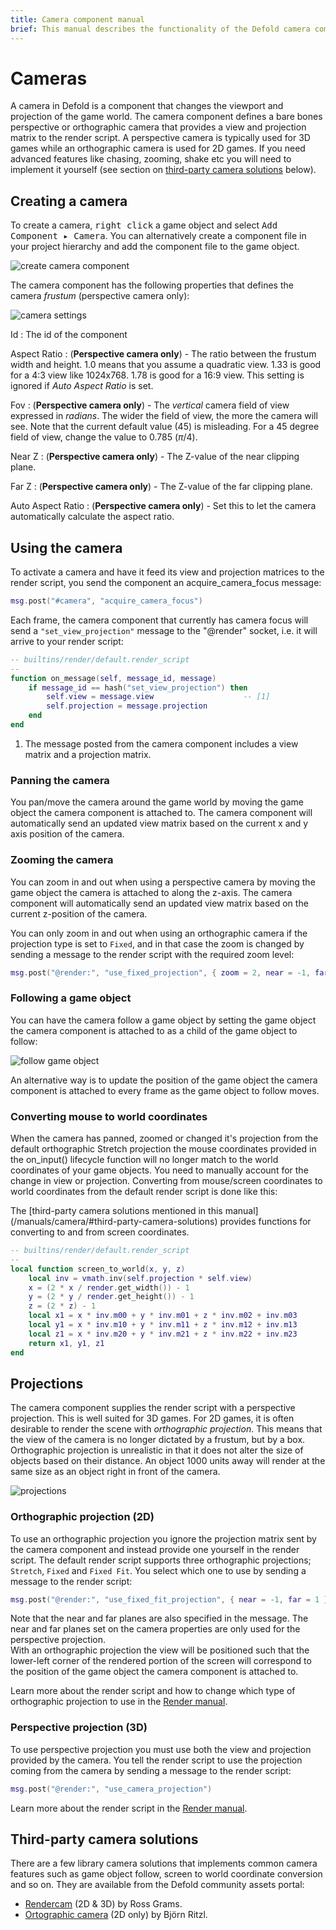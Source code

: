 ```yaml
---
title: Camera component manual
brief: This manual describes the functionality of the Defold camera component.
---
```


# Cameras

A camera in Defold is a component that changes the viewport and projection of the game world. The camera component defines a bare bones perspective or orthographic camera that provides a view and projection matrix to the render script. A perspective camera is typically used for 3D games while an orthographic camera is used for 2D games. If you need advanced features like chasing, zooming, shake etc you will need to implement it yourself (see section on [third-party camera solutions](https://www.defold.com/manuals/camera/#third-party-camera-solutions) below).

## Creating a camera

To create a camera, <kbd>right click</kbd> a game object and select <kbd>Add Component ▸ Camera</kbd>. You can alternatively create a component file in your project hierarchy and add the component file to the game object.

![create camera component](../images/camera/create.png)

The camera component has the following properties that defines the camera *frustum* (perspective camera only):

![camera settings](../images/camera/settings.png)

Id
: The id of the component

Aspect Ratio
: (**Perspective camera only**) - The ratio between the frustum width and height. 1.0 means that you assume a quadratic view. 1.33 is good for a 4:3 view like 1024x768. 1.78 is good for a 16:9 view. This setting is ignored if *Auto Aspect Ratio* is set.

Fov
: (**Perspective camera only**) - The *vertical* camera field of view expressed in _radians_. The wider the field of view, the more the camera will see. Note that the current default value (45) is misleading. For a 45 degree field of view, change the value to 0.785 ($\pi / 4$).

Near Z
: (**Perspective camera only**) - The Z-value of the near clipping plane.

Far Z
: (**Perspective camera only**) - The Z-value of the far clipping plane.

Auto Aspect Ratio
: (**Perspective camera only**) - Set this to let the camera automatically calculate the aspect ratio.

## Using the camera

To activate a camera and have it feed its view and projection matrices to the render script, you send the component an acquire_camera_focus message:

```lua
msg.post("#camera", "acquire_camera_focus")
```

Each frame, the camera component that currently has camera focus will send a `"set_view_projection"` message to the "@render" socket, i.e. it will arrive to your render script:

```lua
-- builtins/render/default.render_script
--
function on_message(self, message_id, message)
    if message_id == hash("set_view_projection") then
        self.view = message.view                    -- [1]
        self.projection = message.projection
    end
end
```
1. The message posted from the camera component includes a view matrix and a projection matrix.

### Panning the camera

You pan/move the camera around the game world by moving the game object the camera component is attached to. The camera component will automatically send an updated view matrix based on the current x and y axis position of the camera.

### Zooming the camera

You can zoom in and out when using a perspective camera by moving the game object the camera is attached to along the z-axis. The camera component will automatically send an updated view matrix based on the current z-position of the camera.

You can only zoom in and out when using an orthographic camera if the projection type is set to `Fixed`, and in that case the zoom is changed by sending a message to the render script with the required zoom level:

```Lua
msg.post("@render:", "use_fixed_projection", { zoom = 2, near = -1, far = 1 })
```

### Following a game object

You can have the camera follow a game object by setting the game object the camera component is attached to as a child of the game object to follow:

![follow game object](../images/camera/follow.png)

An alternative way is to update the position of the game object the camera component is attached to every frame as the game object to follow moves.

### Converting mouse to world coordinates

When the camera has panned, zoomed or changed it's projection from the default orthographic Stretch projection the mouse coordinates provided in the on_input() lifecycle function will no longer match to the world coordinates of your game objects. You need to manually account for the change in view or projection. Converting from mouse/screen coordinates to world coordinates from the default render script is done like this:

<div class='sidenote' markdown='1'>
The [third-party camera solutions mentioned in this manual](/manuals/camera/#third-party-camera-solutions) provides functions for converting to and from screen coordinates.
</div>

```Lua
-- builtins/render/default.render_script
--
local function screen_to_world(x, y, z)
	local inv = vmath.inv(self.projection * self.view)
	x = (2 * x / render.get_width()) - 1
	y = (2 * y / render.get_height()) - 1
	z = (2 * z) - 1
	local x1 = x * inv.m00 + y * inv.m01 + z * inv.m02 + inv.m03
	local y1 = x * inv.m10 + y * inv.m11 + z * inv.m12 + inv.m13
	local z1 = x * inv.m20 + y * inv.m21 + z * inv.m22 + inv.m23
	return x1, y1, z1
end
```

## Projections

The camera component supplies the render script with a perspective projection. This is well suited for 3D games. For 2D games, it is often desirable to render the scene with *orthographic projection*. This means that the view of the camera is no longer dictated by a frustum, but by a box. Orthographic projection is unrealistic in that it does not alter the size of objects based on their distance. An object 1000 units away will render at the same size as an object right in front of the camera.

![projections](../images/camera/projections.png)

### Orthographic projection (2D)
To use an orthographic projection you ignore the projection matrix sent by the camera component and instead provide one yourself in the render script. The default render script supports three orthographic projections; `Stretch`, `Fixed` and `Fixed Fit`. You select which one to use by sending a message to the render script:

```lua
msg.post("@render:", "use_fixed_fit_projection", { near = -1, far = 1 })
```

<div class='important' markdown='1'>
Note that the near and far planes are also specified in the message. The near and far planes set on the camera properties are only used for the perspective projection.
</div>

<div class='important' markdown='1'>
With an orthographic projection the view will be positioned such that the lower-left corner of the rendered portion of the screen will correspond to the position of the game object the camera component is attached to.
</div>

Learn more about the render script and how to change which type of orthographic projection to use in the [Render manual](/manuals/render/#default-view-projection).

### Perspective projection (3D)
To use perspective projection you must use both the view and projection provided by the camera. You tell the render script to use the projection coming from the camera by sending a message to the render script:

```lua
msg.post("@render:", "use_camera_projection")
```

Learn more about the render script in the [Render manual](/manuals/render/#perspective-projection).


## Third-party camera solutions

There are a few library camera solutions that implements common camera features such as game object follow, screen to world coordinate conversion and so on. They are available from the Defold community assets portal:

- [Rendercam](https://www.defold.com/community/projects/84064/) (2D & 3D) by Ross Grams.
- [Ortographic camera](https://www.defold.com/community/projects/76573/) (2D only) by Björn Ritzl.
